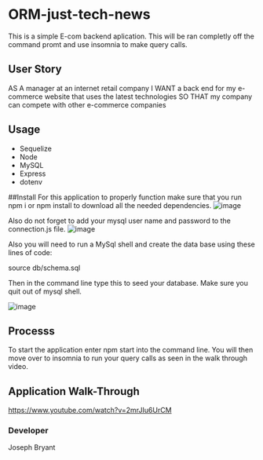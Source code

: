 # ORM-just-tech-news

This is a simple E-com backend aplication. This will be ran completly off the command promt and use insomnia to make query calls.

## User Story
AS A manager at an internet retail company
I WANT a back end for my e-commerce website that uses the latest technologies
SO THAT my company can compete with other e-commerce companies
## Usage

* Sequelize
* Node
* MySQL
* Express
* dotenv

##Install 
For this application to properly function make sure that you run npm i or npm install to download all the needed dependencies.  ![image](https://user-images.githubusercontent.com/78622927/120913234-6045d180-c64a-11eb-9b3c-cdec41207989.png)


Also do not forget to add your mysql user name and password to the connection.js file.  ![image](https://user-images.githubusercontent.com/78622927/120913240-78b5ec00-c64a-11eb-9777-fc59cc099437.png)

Also you will need to run a MySql shell and create the data base using these lines of code:

  source db/schema.sql

Then in the command line type this to seed your database. Make sure you quit out of mysql shell. 

![image](https://user-images.githubusercontent.com/78622927/121841919-2f8e1980-cc94-11eb-8187-d8d154cf6915.png)

  
## Processs
To start the application enter npm start into the command line. You will then move over to insomnia to run your query calls as seen in the walk through video.

## Application Walk-Through
https://www.youtube.com/watch?v=2mrJIu6UrCM


### Developer

Joseph Bryant
